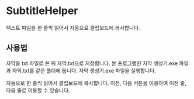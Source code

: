 # SubtitleHelper
텍스트 파일을 한 줄씩 읽어서 자동으로 클립보드에 복사합니다.

##  사용법
자막을 txt 파일로 쓴 뒤 자막.txt으로 저장합니다.
본 프로그램인 자막 생성기.exe 파일과 자막.txt를 같은 폴더에 둡니다.
자막 생성기.exe 파일을 실행합니다.

자동으로 한 줄씩 읽어서 클립보드에 복사합니다.
이전, 다음 버튼을 이용하여 이전 줄, 다음 줄로 이동할 수 있습니다.
